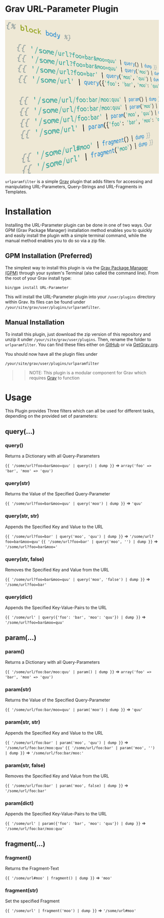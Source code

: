 # Grav URL-Parameter Plugin

![URL-Parameter](urlparamfilter.png)

`urlparamfilter` is a simple [Grav](http://github.com/getgrav/grav) plugin that adds filters for accessing and manipulating URL-Parameters, Query-Strings and URL-Fragments in Templates.

# Installation

Installing the URL-Parameter plugin can be done in one of two ways. Our GPM (Grav Package Manager) installation method enables you to quickly and easily install the plugin with a simple terminal command, while the manual method enables you to do so via a zip file.

## GPM Installation (Preferred)

The simplest way to install this plugin is via the [Grav Package Manager (GPM)](http://learn.getgrav.org/advanced/grav-gpm) through your system's Terminal (also called the command line).  From the root of your Grav install type:

    bin/gpm install URL-Parameter

This will install the URL-Parameter plugin into your `/user/plugins` directory within Grav. Its files can be found under `/your/site/grav/user/plugins/urlparamfilter`.

## Manual Installation

To install this plugin, just download the zip version of this repository and unzip it under `/your/site/grav/user/plugins`. Then, rename the folder to `urlparamfilter`. You can find these files either on [GitHub](https://github.com/getgrav/grav-plugin-urlparamfilter) or via [GetGrav.org](http://getgrav.org/downloads/plugins#extras).

You should now have all the plugin files under

    /your/site/grav/user/plugins/urlparamfilter

>> NOTE: This plugin is a modular component for Grav which requires [Grav](http://github.com/getgrav/grav) to function

# Usage

This Plugin provides Three filters which can all be used for different tasks, depending on the provided set of parameters:

## query(…)
### query()
Returns a Dictionary with all Query-Parameters

`{{ '/some/url?foo=bar&moo=quu' | query() | dump }}` => `array('foo' => 'bar', 'moo' => 'quu')`

### query(str)
Returns the Value of the Specified Query-Parameter

`{{ '/some/url?foo=bar&moo=quu' | query('moo') | dump }}` => `'quu'`

### query(str, str)
Appends the Specified Key and Value to the URL

`{{ '/some/url?foo=bar' | query('moo', 'quu') | dump }}` => `'/some/url?foo=bar&moo=quu'`
`{{ '/some/url?foo=bar' | query('moo', '') | dump }}` => `'/some/url?foo=bar&moo='`

### query(str, false)
Removes the Specified Key and Value from the URL

`{{ '/some/url?foo=bar&moo=quu' | query('moo', 'false') | dump }}` => `'/some/url?foo=bar'`

### query(dict)
Appends the Specified Key-Value-Pairs to the URL

`{{ '/some/url' | query({'foo': 'bar', 'moo': 'quu'}) | dump }}` => `'/some/url?foo=bar&moo=quu'`



## param(…)
### param()
Returns a Dictionary with all Query-Parameters

`{{ '/some/url/foo:bar/moo:quu' | param() | dump }}` => `array('foo' => 'bar', 'moo' => 'quu')`

### param(str)
Returns the Value of the Specified Query-Parameter

`{{ '/some/url/foo:bar/moo=quu' | param('moo') | dump }}` => `'quu'`

### param(str, str)
Appends the Specified Key and Value to the URL

`{{ '/some/url/foo:bar' | param('moo', 'quu') | dump }}` => `'/some/url/foo:bar/moo:quu'`
`{{ '/some/url/foo:bar' | param('moo', '') | dump }}` => `'/some/url/foo:bar/moo:'`

### param(str, false)
Removes the Specified Key and Value from the URL

`{{ '/some/url/foo:bar' | param('moo', false) | dump }}` => `'/some/url/foo:bar'`

### param(dict)
Appends the Specified Key-Value-Pairs to the URL

`{{ '/some/url' | param({'foo': 'bar', 'moo': 'quu'}) | dump }}` => `'/some/url/foo:bar/moo:quu'`





## fragment(…)
### fragment()
Returns the Fragment-Text

`{{ '/some/url#moo' | fragment() | dump }}` => `'moo'`

### fragment(str)
Set the specified Fragment

`{{ '/some/url' | fragment('moo') | dump }}` => `'/some/url#moo'`
